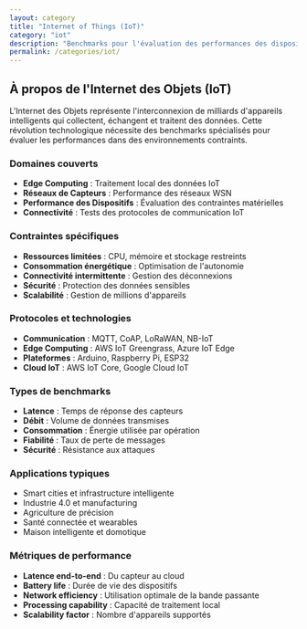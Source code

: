 ```yaml
---
layout: category
title: "Internet of Things (IoT)"
category: "iot"
description: "Benchmarks pour l'évaluation des performances des dispositifs IoT, edge computing et réseaux de capteurs"
permalink: /categories/iot/
---
```


## À propos de l'Internet des Objets (IoT)

L'Internet des Objets représente l'interconnexion de milliards d'appareils intelligents qui collectent, échangent et traitent des données. Cette révolution technologique nécessite des benchmarks spécialisés pour évaluer les performances dans des environnements contraints.

### Domaines couverts

- **Edge Computing** : Traitement local des données IoT
- **Réseaux de Capteurs** : Performance des réseaux WSN
- **Performance des Dispositifs** : Évaluation des contraintes matérielles
- **Connectivité** : Tests des protocoles de communication IoT

### Contraintes spécifiques

- **Ressources limitées** : CPU, mémoire et stockage restreints
- **Consommation énergétique** : Optimisation de l'autonomie
- **Connectivité intermittente** : Gestion des déconnexions
- **Sécurité** : Protection des données sensibles
- **Scalabilité** : Gestion de millions d'appareils

### Protocoles et technologies

- **Communication** : MQTT, CoAP, LoRaWAN, NB-IoT
- **Edge Computing** : AWS IoT Greengrass, Azure IoT Edge
- **Plateformes** : Arduino, Raspberry Pi, ESP32
- **Cloud IoT** : AWS IoT Core, Google Cloud IoT

### Types de benchmarks

- **Latence** : Temps de réponse des capteurs
- **Débit** : Volume de données transmises
- **Consommation** : Énergie utilisée par opération
- **Fiabilité** : Taux de perte de messages
- **Sécurité** : Résistance aux attaques

### Applications typiques

- Smart cities et infrastructure intelligente
- Industrie 4.0 et manufacturing
- Agriculture de précision
- Santé connectée et wearables
- Maison intelligente et domotique

### Métriques de performance

- **Latence end-to-end** : Du capteur au cloud
- **Battery life** : Durée de vie des dispositifs
- **Network efficiency** : Utilisation optimale de la bande passante
- **Processing capability** : Capacité de traitement local
- **Scalability factor** : Nombre d'appareils supportés